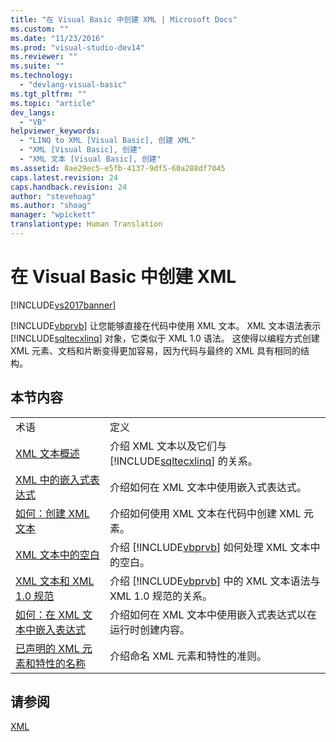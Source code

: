 ```yaml
---
title: "在 Visual Basic 中创建 XML | Microsoft Docs"
ms.custom: ""
ms.date: "11/23/2016"
ms.prod: "visual-studio-dev14"
ms.reviewer: ""
ms.suite: ""
ms.technology: 
  - "devlang-visual-basic"
ms.tgt_pltfrm: ""
ms.topic: "article"
dev_langs: 
  - "VB"
helpviewer_keywords: 
  - "LINQ to XML [Visual Basic], 创建 XML"
  - "XML [Visual Basic], 创建"
  - "XML 文本 [Visual Basic], 创建"
ms.assetid: 8ae29ec5-e5fb-4137-9df5-60a288df7045
caps.latest.revision: 24
caps.handback.revision: 24
author: "stevehoag"
ms.author: "shoag"
manager: "wpickett"
translationtype: Human Translation
---
```

# 在 Visual Basic 中创建 XML
[!INCLUDE[vs2017banner](../../../../csharp/includes/vs2017banner.md)]

[!INCLUDE[vbprvb](../../../../csharp/programming-guide/concepts/linq/includes/vbprvb_md.md)] 让您能够直接在代码中使用 XML 文本。  XML 文本语法表示 [!INCLUDE[sqltecxlinq](../../../../csharp/programming-guide/concepts/linq/includes/sqltecxlinq_md.md)] 对象，它类似于 XML 1.0 语法。  这使得以编程方式创建 XML 元素、文档和片断变得更加容易，因为代码与最终的 XML 具有相同的结构。  
  
## 本节内容  
  
|||  
|-|-|  
|术语|定义|  
|[XML 文本概述](../../../../visual-basic/programming-guide/language-features/xml/xml-literals-overview.md)|介绍 XML 文本以及它们与 [!INCLUDE[sqltecxlinq](../../../../csharp/programming-guide/concepts/linq/includes/sqltecxlinq_md.md)] 的关系。|  
|[XML 中的嵌入式表达式](../../../../visual-basic/programming-guide/language-features/xml/embedded-expressions-in-xml.md)|介绍如何在 XML 文本中使用嵌入式表达式。|  
|[如何：创建 XML 文本](../../../../visual-basic/programming-guide/language-features/xml/how-to-create-xml-literals.md)|介绍如何使用 XML 文本在代码中创建 XML 元素。|  
|[XML 文本中的空白](../../../../visual-basic/programming-guide/language-features/xml/white-space-in-xml-literals.md)|介绍 [!INCLUDE[vbprvb](../../../../csharp/programming-guide/concepts/linq/includes/vbprvb_md.md)] 如何处理 XML 文本中的空白。|  
|[XML 文本和 XML 1.0 规范](../../../../visual-basic/programming-guide/language-features/xml/xml-literals-and-the-xml-1-0-specification.md)|介绍 [!INCLUDE[vbprvb](../../../../csharp/programming-guide/concepts/linq/includes/vbprvb_md.md)] 中的 XML 文本语法与 XML 1.0 规范的关系。|  
|[如何：在 XML 文本中嵌入表达式](../../../../visual-basic/programming-guide/language-features/xml/how-to-embed-expressions-in-xml-literals.md)|介绍如何在 XML 文本中使用嵌入式表达式以在运行时创建内容。|  
|[已声明的 XML 元素和特性的名称](../../../../visual-basic/programming-guide/language-features/xml/names-of-declared-xml-elements-and-attributes.md)|介绍命名 XML 元素和特性的准则。|  
  
## 请参阅  
 [XML](../../../../visual-basic/programming-guide/language-features/xml/index.md)